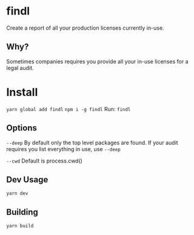 # findl
Create a report of all your production licenses currently in-use.

## Why?
Sometimes companies requires you provide all your in-use licenses for a legal audit.

# Install
`yarn global add findl`
`npm i -g findl`
Run: `findl`
## Options
`--deep`
By default only the top level packages are found. If your audit requires you list everything in use, use `--deep`

`--cwd`
Default is process.cwd()

## Dev Usage
`yarn dev`

## Building
`yarn build`
